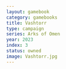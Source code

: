 ```yaml
---
layout: gamebook
category: gamebooks
title: Vashtorr
type: campaign
series: Arks of Omen
year: 2023
index: 3
status: owned
image: Vashtorr.jpg
---
```


